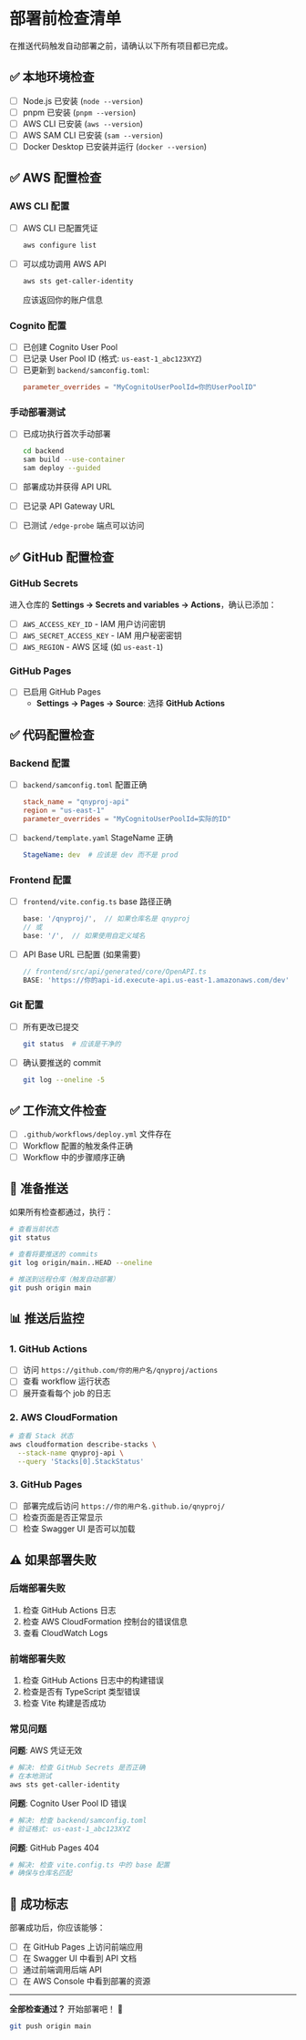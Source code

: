 # 部署前检查清单

在推送代码触发自动部署之前，请确认以下所有项目都已完成。

## ✅ 本地环境检查

- [ ] Node.js 已安装 (`node --version`)
- [ ] pnpm 已安装 (`pnpm --version`)
- [ ] AWS CLI 已安装 (`aws --version`)
- [ ] AWS SAM CLI 已安装 (`sam --version`)
- [ ] Docker Desktop 已安装并运行 (`docker --version`)

## ✅ AWS 配置检查

### AWS CLI 配置

- [ ] AWS CLI 已配置凭证
  ```bash
  aws configure list
  ```

- [ ] 可以成功调用 AWS API
  ```bash
  aws sts get-caller-identity
  ```
  应该返回你的账户信息

### Cognito 配置

- [ ] 已创建 Cognito User Pool
- [ ] 已记录 User Pool ID (格式: `us-east-1_abc123XYZ`)
- [ ] 已更新到 `backend/samconfig.toml`:
  ```toml
  parameter_overrides = "MyCognitoUserPoolId=你的UserPoolID"
  ```

### 手动部署测试

- [ ] 已成功执行首次手动部署
  ```bash
  cd backend
  sam build --use-container
  sam deploy --guided
  ```

- [ ] 部署成功并获得 API URL
- [ ] 已记录 API Gateway URL
- [ ] 已测试 `/edge-probe` 端点可以访问

## ✅ GitHub 配置检查

### GitHub Secrets

进入仓库的 **Settings → Secrets and variables → Actions**，确认已添加：

- [ ] `AWS_ACCESS_KEY_ID` - IAM 用户访问密钥
- [ ] `AWS_SECRET_ACCESS_KEY` - IAM 用户秘密密钥  
- [ ] `AWS_REGION` - AWS 区域 (如 `us-east-1`)

### GitHub Pages

- [ ] 已启用 GitHub Pages
  - **Settings → Pages → Source**: 选择 **GitHub Actions**

## ✅ 代码配置检查

### Backend 配置

- [ ] `backend/samconfig.toml` 配置正确
  ```toml
  stack_name = "qnyproj-api"
  region = "us-east-1"
  parameter_overrides = "MyCognitoUserPoolId=实际的ID"
  ```

- [ ] `backend/template.yaml` StageName 正确
  ```yaml
  StageName: dev  # 应该是 dev 而不是 prod
  ```

### Frontend 配置

- [ ] `frontend/vite.config.ts` base 路径正确
  ```typescript
  base: '/qnyproj/',  // 如果仓库名是 qnyproj
  // 或
  base: '/',  // 如果使用自定义域名
  ```

- [ ] API Base URL 已配置 (如果需要)
  ```typescript
  // frontend/src/api/generated/core/OpenAPI.ts
  BASE: 'https://你的api-id.execute-api.us-east-1.amazonaws.com/dev'
  ```

### Git 配置

- [ ] 所有更改已提交
  ```bash
  git status  # 应该是干净的
  ```

- [ ] 确认要推送的 commit
  ```bash
  git log --oneline -5
  ```

## ✅ 工作流文件检查

- [ ] `.github/workflows/deploy.yml` 文件存在
- [ ] Workflow 配置的触发条件正确
- [ ] Workflow 中的步骤顺序正确

## 🚀 准备推送

如果所有检查都通过，执行：

```bash
# 查看当前状态
git status

# 查看将要推送的 commits
git log origin/main..HEAD --oneline

# 推送到远程仓库（触发自动部署）
git push origin main
```

## 📊 推送后监控

### 1. GitHub Actions

- [ ] 访问 `https://github.com/你的用户名/qnyproj/actions`
- [ ] 查看 workflow 运行状态
- [ ] 展开查看每个 job 的日志

### 2. AWS CloudFormation

```bash
# 查看 Stack 状态
aws cloudformation describe-stacks \
  --stack-name qnyproj-api \
  --query 'Stacks[0].StackStatus'
```

### 3. GitHub Pages

- [ ] 部署完成后访问 `https://你的用户名.github.io/qnyproj/`
- [ ] 检查页面是否正常显示
- [ ] 检查 Swagger UI 是否可以加载

## ⚠️ 如果部署失败

### 后端部署失败

1. 检查 GitHub Actions 日志
2. 检查 AWS CloudFormation 控制台的错误信息
3. 查看 CloudWatch Logs

### 前端部署失败

1. 检查 GitHub Actions 日志中的构建错误
2. 检查是否有 TypeScript 类型错误
3. 检查 Vite 构建是否成功

### 常见问题

**问题**: AWS 凭证无效
```bash
# 解决: 检查 GitHub Secrets 是否正确
# 在本地测试
aws sts get-caller-identity
```

**问题**: Cognito User Pool ID 错误
```bash
# 解决: 检查 backend/samconfig.toml
# 验证格式: us-east-1_abc123XYZ
```

**问题**: GitHub Pages 404
```bash
# 解决: 检查 vite.config.ts 中的 base 配置
# 确保与仓库名匹配
```

## 🎯 成功标志

部署成功后，你应该能够：

- [ ] 在 GitHub Pages 上访问前端应用
- [ ] 在 Swagger UI 中看到 API 文档
- [ ] 通过前端调用后端 API
- [ ] 在 AWS Console 中看到部署的资源

---

**全部检查通过？** 开始部署吧！ 🚀

```bash
git push origin main
```
